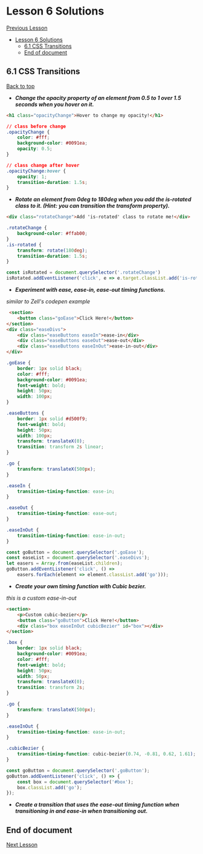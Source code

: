 # Lesson 6 Solutions

[Previous Lesson](../lesson5/solutions.md)

<!-- TOC -->

- [Lesson 6 Solutions](#lesson-6-solutions)
    - [6.1 CSS Transitions](#61-css-transitions)
    - [End of document](#end-of-document)

<!-- /TOC -->

<!-- Solutions below only -->

## 6.1 CSS Transitions

[Back to top](#lesson-6-solutions)


* ***Change the opacity property of an element from 0.5 to 1 over 1.5 seconds when you hover on it.***
```html
<h1 class="opacityChange">Hover to change my opacity!</h1>
```
```css
// class before change
.opacityChange {
	color: #fff;
	background-color: #0091ea;
	opacity: 0.5;
}

// class change after hover
.opacityChange:hover {
	opacity: 1;
	transition-duration: 1.5s;
}
```
* ***Rotate an element from 0deg to 180deg when you add the is-rotated class to it. (Hint: you can transition the transform property).***
```html
<div class="rotateChange">Add 'is-rotated' class to rotate me!</div>
```
```css
.rotateChange {
    background-color: #ffab00;
}
.is-rotated {
	transform: rotate(180deg);
	transition-duration: 1.5s;
}
```
```js
const isRotated = document.querySelector('.rotateChange')
isRotated.addEventListener('click', e => e.target.classList.add('is-rotated'))
```

* ***Experiment with ease, ease-in, ease-out timing functions.***

_similar to Zell's codepen example_
```html
 <section>
    <button class="goEase">Click Here!</button>
</section>
<div class="easeDivs">
    <div class="easeButtons easeIn">ease-in</div>
    <div class="easeButtons easeOut">ease-out</div>
    <div class="easeButtons easeInOut">ease-in-out</div>
</div>
```
```css
.goEase {
	border: 1px solid black;
	color: #fff;
	background-color: #0091ea;
	font-weight: bold;
	height: 50px;
	width: 100px;
}

.easeButtons {
	border: 1px solid #d500f9;
	font-weight: bold;
	height: 50px;
	width: 100px;
	transform: translateX(0);
	transition: transform 2s linear;
}

.go {
	transform: translateX(500px);
}

.easeIn {
	transition-timing-function: ease-in;
}

.easeOut {
	transition-timing-function: ease-out;
}

.easeInOut {
	transition-timing-function: ease-in-out;
}
```
```js
const goButton = document.querySelector('.goEase');
const easeList = document.querySelector('.easeDivs');
let easers = Array.from(easeList.children);
goButton.addEventListener('click', () =>
    easers.forEach(element => element.classList.add('go')));
```

* ***Create your own timing function with Cubic bezier.***

_this is a custom ease-in-out_
```html
<section>
    <p>Custom cubic-bezier</p>
    <button class="goButton">Click Here!</button>
    <div class="box easeInOut cubicBezier" id="box"></div>
</section>
```
```css
.box {
	border: 1px solid black;
	background-color: #0091ea;
	color: #fff;
	font-weight: bold;
	height: 50px;
	width: 50px;
	transform: translateX(0);
	transition: transform 2s;
}

.go {
	transform: translateX(500px);
}

.easeInOut {
	transition-timing-function: ease-in-out;
}

.cubicBezier {
	transition-timing-function: cubic-bezier(0.74, -0.81, 0.62, 1.61);
}
```
```js
const goButton = document.querySelector('.goButton');
goButton.addEventListener('click', () => {
    const box = document.querySelector('#box');
    box.classList.add('go');
});
```

* ***Create a transition that uses the ease-out timing function when transitioning in and ease-in when transitioning out.***


<!-- Solutions above only -->

## End of document

[Next Lesson](../lesson7/solutions.md)
